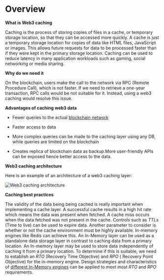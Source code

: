 # Overview

**What is Web3 caching**

Caching is the process of storing copies of files in a cache, or temporary storage location, so that they can be accessed more quickly. A cache is just a temporary storage location for copies of data like HTML files, JavaScript or images. This allows future requests for data to be processed faster than if they were kept in the primary storage location. Caching can be used to reduce latency in many application workloads such as gaming, social networking or media sharing.

**Why do we need it**

On the blockchain, users make the call to the network via RPC (Remote Procedure Call), which is not faster. If we need to retrieve a one-year transaction, RPC calls would be not suitable for it. Instead, using a web3 caching would resolve this issue.

**Advantages of caching web3 data**

-   Fewer queries to the actual [blockchain network](https://www.leewayhertz.com/blockchain-use-cases/)

-   Faster access to data

-   More complex queries can be made to the caching layer using any DB, while queries are limited on the blockchain

-   Creates replica of blockchain data as backup.More user-friendly APIs can be exposed hence better access to the data.

**Web3 caching architecture**

Here is an example of an architecture of a web3 caching layer:

![Web3 caching architecture](https://files.gitbook.com/v0/b/gitbook-x-prod.appspot.com/o/spaces%2FNYeqXyDmcl2fVVxglGsR%2Fuploads%2FcLfk8pMBoqF7TBZNP3vD%2Fimage.png?alt=media&token=e24dbfcb-3a1f-43ed-a034-3ed0120ab5c4)

**Caching best practices**

The validity of the data being being cached is really important when implementing a cache layer. A successful cache results in a high hit rate which means the data was present when fetched. A cache miss occurs when the data fetched was not present in the cache. Controls such as *TTLs* (Time to live) can be used to expire data. Another parameter to consider is whether or not the cache environment must be highly available. In-memory engines like Redis can achieve this. An In-Memory layer can be used as a standalone data storage layer in contrast to caching data from a primary location. An In-memory layer may be used to store data independently of caching it from a primary location. To determine if this is suitable, we need to establish an *RTO* (Recovery Time Objective) and *RPO* ( Recovery Point Objective) for the in-memory engine. Design strategies and characteristics of [different In-Memory engines](https://aws.amazon.com/elasticache/)  can be applied to meet most *RTO* and *RPO* requirements.